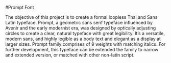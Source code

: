 #Prompt Font

The objective of this project is to create a formal loopless Thai and Sans Latin typeface. Prompt, a geometric sans serif typeface influenced by Avenir and the early modernist era, was designed by optically adjusting circles to create a clear, natural typeface with great legibility. It’s a versatile, modern sans, and highly legible as a body text and elegant as a display at larger sizes. Prompt family comprises of 9 weights with matching italics. For further development, this typeface can be extended the family to narrow and extended version, or matched with other non-latin script.
